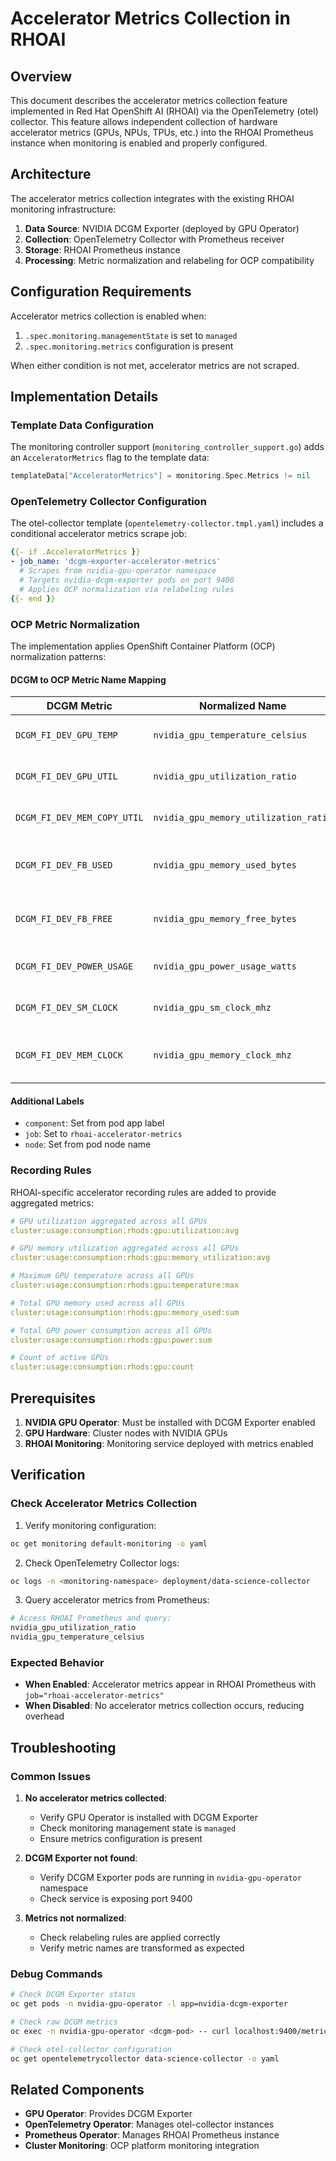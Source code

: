# Accelerator Metrics Collection in RHOAI

## Overview

This document describes the accelerator metrics collection feature implemented in Red Hat OpenShift AI (RHOAI) via the OpenTelemetry (otel) collector. This feature allows independent collection of hardware accelerator metrics (GPUs, NPUs, TPUs, etc.) into the RHOAI Prometheus instance when monitoring is enabled and properly configured.

## Architecture

The accelerator metrics collection integrates with the existing RHOAI monitoring infrastructure:

1. **Data Source**: NVIDIA DCGM Exporter (deployed by GPU Operator)
2. **Collection**: OpenTelemetry Collector with Prometheus receiver
3. **Storage**: RHOAI Prometheus instance
4. **Processing**: Metric normalization and relabeling for OCP compatibility

## Configuration Requirements

Accelerator metrics collection is enabled when:

1. `.spec.monitoring.managementState` is set to `managed`
2. `.spec.monitoring.metrics` configuration is present

When either condition is not met, accelerator metrics are not scraped.

## Implementation Details

### Template Data Configuration

The monitoring controller support (`monitoring_controller_support.go`) adds an `AcceleratorMetrics` flag to the template data:

```go
templateData["AcceleratorMetrics"] = monitoring.Spec.Metrics != nil
```

### OpenTelemetry Collector Configuration

The otel-collector template (`opentelemetry-collector.tmpl.yaml`) includes a conditional accelerator metrics scrape job:

```yaml
{{- if .AcceleratorMetrics }}
- job_name: 'dcgm-exporter-accelerator-metrics'
  # Scrapes from nvidia-gpu-operator namespace
  # Targets nvidia-dcgm-exporter pods on port 9400
  # Applies OCP normalization via relabeling rules
{{- end }}
```

### OCP Metric Normalization

The implementation applies OpenShift Container Platform (OCP) normalization patterns:

#### DCGM to OCP Metric Name Mapping

| DCGM Metric                 | Normalized Name                       | Description                    |
| --------------------------- | ------------------------------------- | ------------------------------ |
| `DCGM_FI_DEV_GPU_TEMP`      | `nvidia_gpu_temperature_celsius`      | GPU temperature in Celsius     |
| `DCGM_FI_DEV_GPU_UTIL`      | `nvidia_gpu_utilization_ratio`        | GPU utilization ratio (0-1)    |
| `DCGM_FI_DEV_MEM_COPY_UTIL` | `nvidia_gpu_memory_utilization_ratio` | Memory utilization ratio (0-1) |
| `DCGM_FI_DEV_FB_USED`       | `nvidia_gpu_memory_used_bytes`        | GPU memory used in bytes       |
| `DCGM_FI_DEV_FB_FREE`       | `nvidia_gpu_memory_free_bytes`        | GPU memory free in bytes       |
| `DCGM_FI_DEV_POWER_USAGE`   | `nvidia_gpu_power_usage_watts`        | GPU power usage in watts       |
| `DCGM_FI_DEV_SM_CLOCK`      | `nvidia_gpu_sm_clock_mhz`             | SM clock frequency in MHz      |
| `DCGM_FI_DEV_MEM_CLOCK`     | `nvidia_gpu_memory_clock_mhz`         | Memory clock frequency in MHz  |

#### Additional Labels

- `component`: Set from pod app label
- `job`: Set to `rhoai-accelerator-metrics`
- `node`: Set from pod node name

### Recording Rules

RHOAI-specific accelerator recording rules are added to provide aggregated metrics:

```yaml
# GPU utilization aggregated across all GPUs
cluster:usage:consumption:rhods:gpu:utilization:avg

# GPU memory utilization aggregated across all GPUs
cluster:usage:consumption:rhods:gpu:memory_utilization:avg

# Maximum GPU temperature across all GPUs
cluster:usage:consumption:rhods:gpu:temperature:max

# Total GPU memory used across all GPUs
cluster:usage:consumption:rhods:gpu:memory_used:sum

# Total GPU power consumption across all GPUs
cluster:usage:consumption:rhods:gpu:power:sum

# Count of active GPUs
cluster:usage:consumption:rhods:gpu:count
```

## Prerequisites

1. **NVIDIA GPU Operator**: Must be installed with DCGM Exporter enabled
2. **GPU Hardware**: Cluster nodes with NVIDIA GPUs
3. **RHOAI Monitoring**: Monitoring service deployed with metrics enabled

## Verification

### Check Accelerator Metrics Collection

1. Verify monitoring configuration:

```bash
oc get monitoring default-monitoring -o yaml
```

2. Check OpenTelemetry Collector logs:

```bash
oc logs -n <monitoring-namespace> deployment/data-science-collector
```

3. Query accelerator metrics from Prometheus:

```bash
# Access RHOAI Prometheus and query:
nvidia_gpu_utilization_ratio
nvidia_gpu_temperature_celsius
```

### Expected Behavior

- **When Enabled**: Accelerator metrics appear in RHOAI Prometheus with `job="rhoai-accelerator-metrics"`
- **When Disabled**: No accelerator metrics collection occurs, reducing overhead

## Troubleshooting

### Common Issues

1. **No accelerator metrics collected**:

   - Verify GPU Operator is installed with DCGM Exporter
   - Check monitoring management state is `managed`
   - Ensure metrics configuration is present

2. **DCGM Exporter not found**:

   - Verify DCGM Exporter pods are running in `nvidia-gpu-operator` namespace
   - Check service is exposing port 9400

3. **Metrics not normalized**:
   - Check relabeling rules are applied correctly
   - Verify metric names are transformed as expected

### Debug Commands

```bash
# Check DCGM Exporter status
oc get pods -n nvidia-gpu-operator -l app=nvidia-dcgm-exporter

# Check raw DCGM metrics
oc exec -n nvidia-gpu-operator <dcgm-pod> -- curl localhost:9400/metrics

# Check otel-collector configuration
oc get opentelemetrycollector data-science-collector -o yaml
```

## Related Components

- **GPU Operator**: Provides DCGM Exporter
- **OpenTelemetry Operator**: Manages otel-collector instances
- **Prometheus Operator**: Manages RHOAI Prometheus instance
- **Cluster Monitoring**: OCP platform monitoring integration
